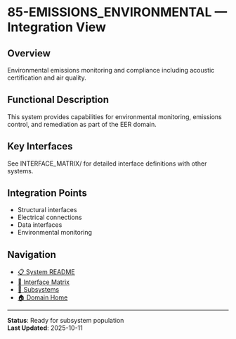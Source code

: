 # 85-EMISSIONS_ENVIRONMENTAL — Integration View

## Overview
Environmental emissions monitoring and compliance including acoustic certification and air quality.

## Functional Description
This system provides capabilities for environmental monitoring, emissions control, and remediation as part of the EER domain.

## Key Interfaces
See INTERFACE_MATRIX/ for detailed interface definitions with other systems.

## Integration Points
- Structural interfaces
- Electrical connections
- Data interfaces
- Environmental monitoring

## Navigation
- [📋 System README](./README.md)
- [🔗 Interface Matrix](./INTERFACE_MATRIX/)
- [📂 Subsystems](./SUBSYSTEMS/)
- [🏠 Domain Home](../../)

---
**Status**: Ready for subsystem population  
**Last Updated**: 2025-10-11
